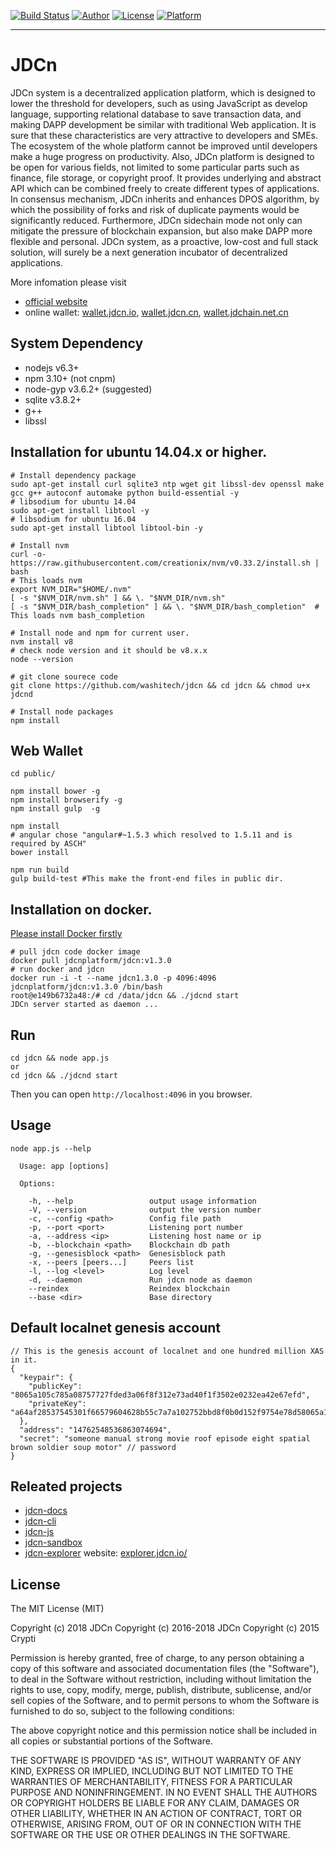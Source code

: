 [![Build Status](https://travis-ci.org/washitech/jdcn.svg?branch=master)](https://travis-ci.org/washitech/jdcn)
[![Author](https://img.shields.io/badge/author-@washitech-blue.svg?style=flat)](http://github.com/washitech) 
[![License](https://img.shields.io/badge/license-MIT-yellow.svg?style=flat)](http://jdcnplatform.mit-license.org)
[![Platform](https://img.shields.io/badge/platform-Linux-green.svg?style=flat)](https://github.com/washitech/jdcn)
- - -

# JDCn

JDCn system is a decentralized application platform, which is designed to lower the threshold for developers, such as using JavaScript as develop language, supporting relational database to save transaction data, and making DAPP development be similar with traditional Web application. It is sure that these characteristics are very attractive to developers and SMEs. The ecosystem of the whole platform cannot be improved until developers make a huge progress on productivity. Also, JDCn platform is designed to be open for various fields, not limited to some particular parts such as finance, file storage, or copyright proof. It provides underlying and abstract API which can be combined freely to create different types of applications. In consensus mechanism, JDCn inherits and enhances DPOS algorithm, by which the possibility of forks and risk of duplicate payments would be significantly reduced. Furthermore, JDCn sidechain mode not only can mitigate the pressure of blockchain expansion, but also make DAPP more flexible and personal. JDCn system, as a proactive, low-cost and full stack solution, will surely be a next generation incubator of decentralized applications.

More infomation please visit


+ [official website](https://jdcn.io)
+ online wallet: [wallet.jdcn.io](https://wallet.jdcn.io/), [wallet.jdcn.cn](https://wallet.jdchain.cc/), [wallet.jdchain.net.cn](https://wallet.jdchain.net.cn/)

## System Dependency

- nodejs v6.3+
- npm 3.10+ (not cnpm)
- node-gyp v3.6.2+ (suggested)
- sqlite v3.8.2+
- g++
- libssl

## Installation for ubuntu 14.04.x or higher.

```
# Install dependency package
sudo apt-get install curl sqlite3 ntp wget git libssl-dev openssl make gcc g++ autoconf automake python build-essential -y
# libsodium for ubuntu 14.04
sudo apt-get install libtool -y
# libsodium for ubuntu 16.04
sudo apt-get install libtool libtool-bin -y

# Install nvm
curl -o- https://raw.githubusercontent.com/creationix/nvm/v0.33.2/install.sh | bash
# This loads nvm
export NVM_DIR="$HOME/.nvm"
[ -s "$NVM_DIR/nvm.sh" ] && \. "$NVM_DIR/nvm.sh" 
[ -s "$NVM_DIR/bash_completion" ] && \. "$NVM_DIR/bash_completion"  # This loads nvm bash_completion

# Install node and npm for current user.
nvm install v8
# check node version and it should be v8.x.x
node --version

# git clone sourece code
git clone https://github.com/washitech/jdcn && cd jdcn && chmod u+x jdcnd

# Install node packages
npm install
```

## Web Wallet

```
cd public/

npm install bower -g
npm install browserify -g
npm install gulp  -g

npm install
# angular chose "angular#~1.5.3 which resolved to 1.5.11 and is required by ASCH"
bower install

npm run build
gulp build-test #This make the front-end files in public dir.
```

## Installation on docker.

[Please install Docker firstly](https://store.docker.com/search?offering=community&type=edition)

```
# pull jdcn code docker image
docker pull jdcnplatform/jdcn:v1.3.0
# run docker and jdcn
docker run -i -t --name jdcn1.3.0 -p 4096:4096 jdcnplatform/jdcn:v1.3.0 /bin/bash
root@e149b6732a48:/# cd /data/jdcn && ./jdcnd start
JDCn server started as daemon ...
```

## Run 

```
cd jdcn && node app.js
or
cd jdcn && ./jdcnd start
```
Then you can open ```http://localhost:4096``` in you browser.

## Usage

```
node app.js --help

  Usage: app [options]

  Options:

    -h, --help                 output usage information
    -V, --version              output the version number
    -c, --config <path>        Config file path
    -p, --port <port>          Listening port number
    -a, --address <ip>         Listening host name or ip
    -b, --blockchain <path>    Blockchain db path
    -g, --genesisblock <path>  Genesisblock path
    -x, --peers [peers...]     Peers list
    -l, --log <level>          Log level
    -d, --daemon               Run jdcn node as daemon
    --reindex                  Reindex blockchain
    --base <dir>               Base directory
```

## Default localnet genesis account

```
// This is the genesis account of localnet and one hundred million XAS in it.
{
  "keypair": {
    "publicKey": "8065a105c785a08757727fded3a06f8f312e73ad40f1f3502e0232ea42e67efd",
    "privateKey": "a64af28537545301f66579604628b55c7a7a102752bbd8f0b0d152f9754e78d58065a105c785a08757727fded3a06f8f312e73ad40f1f3502e0232ea42e67efd"
  },
  "address": "14762548536863074694",
  "secret": "someone manual strong movie roof episode eight spatial brown soldier soup motor" // password
}
```

## Releated projects

- [jdcn-docs](https://github.com/washitech/jdcn/tree/master/docs)
- [jdcn-cli](https://github.com/washitech/jdcn-cli)
- [jdcn-js](https://github.com/washitech/jdcn-js)
- [jdcn-sandbox](https://github.com/washitech/jdcn-sandbox-dist)
- [jdcn-explorer] website: [explorer.jdcn.io/](https://explorer.jdcn.io/)

## License

The MIT License (MIT)

Copyright (c) 2018 JDCn
Copyright (c) 2016-2018 JDCn
Copyright (c) 2015 Crypti

Permission is hereby granted, free of charge, to any person obtaining a copy of this software and associated documentation files (the "Software"), to deal in the Software without restriction, including without limitation the rights to use, copy, modify, merge, publish, distribute, sublicense, and/or sell copies of the Software, and to permit persons to whom the Software is furnished to do so, subject to the following conditions:

The above copyright notice and this permission notice shall be included in all copies or substantial portions of the Software.

THE SOFTWARE IS PROVIDED "AS IS", WITHOUT WARRANTY OF ANY KIND, EXPRESS OR IMPLIED, INCLUDING BUT NOT LIMITED TO THE WARRANTIES OF MERCHANTABILITY, FITNESS FOR A PARTICULAR PURPOSE AND NONINFRINGEMENT. IN NO EVENT SHALL THE AUTHORS OR COPYRIGHT HOLDERS BE LIABLE FOR ANY CLAIM, DAMAGES OR OTHER LIABILITY, WHETHER IN AN ACTION OF CONTRACT, TORT OR OTHERWISE, ARISING FROM, OUT OF OR IN CONNECTION WITH THE SOFTWARE OR THE USE OR OTHER DEALINGS IN THE SOFTWARE.

[jdcn-explorer]:https://explorer.jdcn.io/
